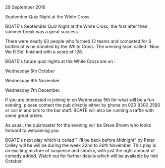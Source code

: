29 September 2016

September Quiz Night at the White Cross

BOATE's September Quiz Night at the White Cross, the first after their summer break was a great success.

There were nearly 60 people who formed 12 teams and competed for 6 bottles of wine donated by the White Cross. The winning team called ' Now We R Six' finished with a score of 126.

BOATE's future quiz nights at the White Cross are on :

Wednesday 5th October

Wednesday 9th November

Wednesday 7th December.

If you are interested in joining in on Wednesday 5th for what will be a fun evening, please contact the pub directly either by phone on 020 8300 2590 or call in and talk to the bar staff. BOATE will also be running a raffle with some great prizes.

As usual, the quizmaster for the evening will be Steve Brown who looks forward to welcoming you.

BOATE's next play which is called " I'll be back before Midnight" by Peter Colley will be will be during the week 22nd to 26th November. This play is an exciting mixture of suspense and shocks, with just the right amount of comedy added. Watch out for further details which will be available by mid October.
